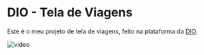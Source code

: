 # DIO - Tela de Viagens

Este é o meu projeto de tela de viagens, feito na plataforma da [DIO](https://web.dio.me/play).

![video](assets/New-Project-‐-Feito-com-o-Clipchamp.gif)